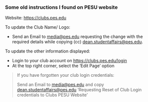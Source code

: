 ### Some old instructions I found on PESU website

Website: https://clubs.pes.edu 

To update the Club Name/ Logo:
- Send an Email to media@pes.edu requesting the change with the required details while copying (cc) dean.studentaffairs@pes.edu. 

To update the other information displayed:
- Login to your club account on https://clubs.pes.edu/login 
- At the top right corner, select the ‘Edit Page’ option

>If you have forgotten your club login credentials:
>
>Send an Email to media@pes.edu and copy dean.studentaffairs@pes.edu ‘Requesting Reset of  Club Login credentials to Clubs PESU Website’
